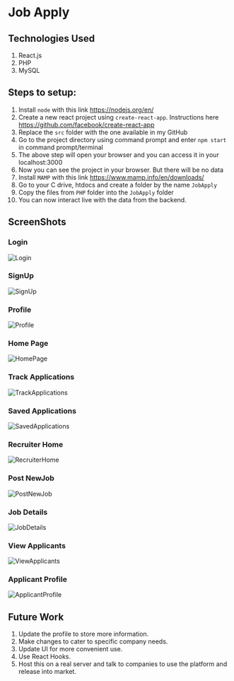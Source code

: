 # Job Apply

## Technologies Used

1. React.js
2. PHP
3. MySQL

## Steps to setup:

1. Install `node` with this link https://nodejs.org/en/
2. Create a new react project using `create-react-app`. Instructions here https://github.com/facebook/create-react-app
3. Replace the `src` folder with the one available in my GitHub
4. Go to the project directory using command prompt and enter `npm start` in command prompt/terminal
5. The above step will open your browser and you can access it in your localhost:3000
6. Now you can see the project in your browser. But there will be no data
7. Install `MAMP` with this link https://www.mamp.info/en/downloads/
8. Go to your C drive, htdocs and create a folder by the name `JobApply`
9. Copy the files from `PHP` folder into the `JobApply` folder
10. You can now interact live with the data from the backend.

## ScreenShots


### Login

![Login](images/Login.JPG)

### SignUp

![SignUp](images/SignUp.JPG)

### Profile

![Profile](images/Profile.JPG)

### Home Page

![HomePage](images/HomePage.JPG)

### Track Applications

![TrackApplications](images/TrackApplications.JPG)

### Saved Applications

![SavedApplications](images/SavedApplications.JPG)

### Recruiter Home

![RecruiterHome](images/RecruiterHome.JPG)

### Post NewJob

![PostNewJob](images/PostNewJob.JPG)

### Job Details

![JobDetails](images/JobDescription.JPG)

### View Applicants

![ViewApplicants](images/ViewApplicants.JPG)

### Applicant Profile

![ApplicantProfile](images/ApplicantInformation.JPG)


## Future Work

1. Update the profile to store more information.
2. Make changes to cater to specific company needs.
3. Update UI for more convenient use.
4. Use React Hooks.
5. Host this on a real server and talk to companies to use the platform and release into market.









